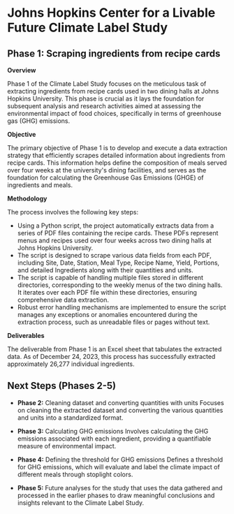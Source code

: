 # Johns Hopkins Center for a Livable Future Climate Label Study

## **Phase 1:** Scraping ingredients from recipe cards

**Overview**

Phase 1 of the Climate Label Study focuses on the meticulous task of extracting ingredients from recipe cards used in two dining halls at Johns Hopkins University. This phase is crucial as it lays the foundation for subsequent analysis and research activities aimed at assessing the environmental impact of food choices, specifically in terms of greenhouse gas (GHG) emissions.

**Objective**

The primary objective of Phase 1 is to develop and execute a data extraction strategy that efficiently scrapes detailed information about ingredients from recipe cards. This information helps define the composition of meals served over four weeks at the university's dining facilities, and serves as the foundation for calculating the Greenhouse Gas Emissions (GHGE) of ingredients and meals.

**Methodology**

The process involves the following key steps:

- Using a Python script, the project automatically extracts data from a series of PDF files containing the recipe cards. These PDFs represent menus and recipes used over four weeks across two dining halls at Johns Hopkins University.
- The script is designed to scrape various data fields from each PDF, including Site, Date, Station, Meal Type, Recipe Name, Yield, Portions, and detailed Ingredients along with their quantities and units.
- The script is capable of handling multiple files stored in different directories, corresponding to the weekly menus of the two dining halls. It iterates over each PDF file within these directories, ensuring comprehensive data extraction.
- Robust error handling mechanisms are implemented to ensure the script manages any exceptions or anomalies encountered during the extraction process, such as unreadable files or pages without text.

**Deliverables**

The deliverable from Phase 1 is an Excel sheet that tabulates the extracted data. As of December 24, 2023, this process has successfully extracted approximately 26,277 individual ingredients.

## Next Steps (Phases 2-5)

- **Phase 2:** Cleaning dataset and converting quantities with units
Focuses on cleaning the extracted dataset and converting the various quantities and units into a standardized format.

- **Phase 3:** Calculating GHG emissions
Involves calculating the GHG emissions associated with each ingredient, providing a quantifiable measure of environmental impact.

- **Phase 4:** Defining the threshold for GHG emissions
Defines a threshold for GHG emissions, which will evaluate and label the climate impact of different meals through stoplight colors.

- **Phase 5:** Future analyses for the study that uses the data gathered and processed in the earlier phases to draw meaningful conclusions and insights relevant to the Climate Label Study.

